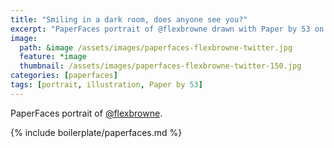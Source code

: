 ```yaml
---
title: "Smiling in a dark room, does anyone see you?"
excerpt: "PaperFaces portrait of @flexbrowne drawn with Paper by 53 on an iPad."
image: 
  path: &image /assets/images/paperfaces-flexbrowne-twitter.jpg 
  feature: *image
  thumbnail: /assets/images/paperfaces-flexbrowne-twitter-150.jpg
categories: [paperfaces]
tags: [portrait, illustration, Paper by 53]
---
```


PaperFaces portrait of [@flexbrowne](https://twitter.com/flexbrowne).

{% include boilerplate/paperfaces.md %}
